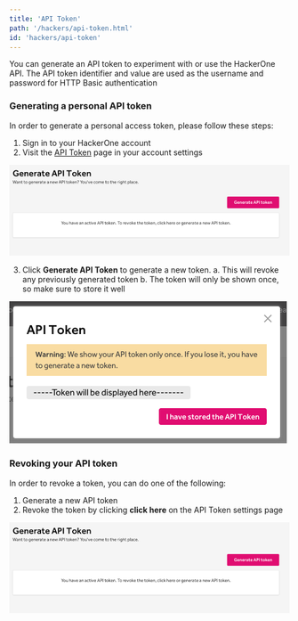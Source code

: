 ```yaml
---
title: 'API Token'
path: '/hackers/api-token.html'
id: 'hackers/api-token'
---
```


You can generate an API token to experiment with or use the HackerOne API. The API token identifier and value are used as the username and password for HTTP Basic authentication

### Generating a personal API token

In order to generate a personal access token, please follow these steps:

1. Sign in to your HackerOne account
2. Visit the [API Token](https://hackerone.com/settings/api_token/edit) page in your account settings

![api token page](./images/api-token-1.png)

3. Click **Generate API Token** to generate a new token.
   a. This will revoke any previously generated token
   b. The token will only be shown once, so make sure to store it well

![api token generated display](./images/api-token-2.png)

### Revoking your API token

In order to revoke a token, you can do one of the following:

1. Generate a new API token
2. Revoke the token by clicking **click here** on the API Token settings page

![api token page](./images/api-token-1.png)

